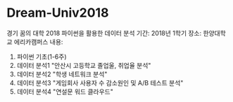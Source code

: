 # Dream-Univ2018
경기 꿈의 대학 2018 파이썬을 활용한 데이터 분석
기간: 2018년 1학기
장소: 한양대학교 에리카캠퍼스
내용: 
1. 파이썬 기초(1-6주)
2. 데이터 분석1 "안산시 고등학교 졸업울, 취업율 분석"
3. 데이터 분석2 "학생 네트워크 분석"
4. 데이터 분석3 "게임회사 사용자 수 감소원인 및 A/B 테스트 분석"
5. 데이터 분석4 "연설문 워드 클라우드"

